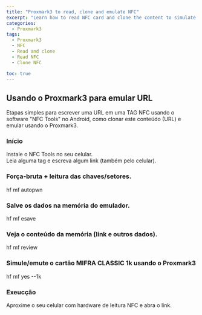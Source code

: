 ```yaml
---
title: "Proxmark3 to read, clone and emulate NFC"
excerpt: "Learn how to read NFC card and clone the content to simulate using Proxmark3."
categories:
  - Proxmark3
tags:
  - Proxmark3
  - NFC
  - Read and clone
  - Read NFC
  - Clone NFC

toc: true
---
```


## Usando o Proxmark3 para emular URL

Etapas simples para escrever uma URL em uma TAG NFC usando o software "NFC Tools" no Android, como clonar este conteúdo (URL) e emular usando o Proxmark3.  

### Início

  Instale o NFC Tools no seu celular.  
  Leia alguma tag e escreva algum link (também pelo celular).  

### Força-bruta + leitura das chaves/setores.

  hf mf autopwn

### Salve os dados na memória do emulador.

  hf mf esave

### Veja o conteúdo da memória (link e outros dados).

  hf mf review

### Simule/emute o cartão MIFRA CLASSIC 1k usando o Proxmark3

  hf mf yes --1k

### Exeucção
Aproxime o seu celular com hardware de leitura NFC e abra o link.